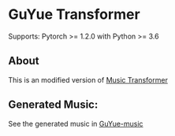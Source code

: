 # GuYue Transformer

Supports: Pytorch >= 1.2.0 with Python >= 3.6  

## About

This is an modified version of [Music Transformer](https://github.com/gwinndr/MusicTransformer-Pytorch)

## Generated Music:

See the generated music in [GuYue-music](https://github.com/Q1ngX1/GuYue-music)



